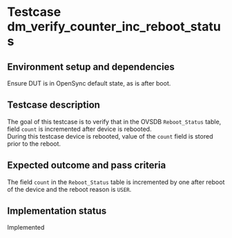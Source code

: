 # Testcase dm_verify_counter_inc_reboot_status

## Environment setup and dependencies

Ensure DUT is in OpenSync default state, as is after boot.

## Testcase description

The goal of this testcase is to verify that in the OVSDB `Reboot_Status` table,
field `count` is incremented after device is rebooted.\
During this testcase device is rebooted, value of the `count` field is
stored prior to the reboot.

## Expected outcome and pass criteria

The field `count` in the `Reboot_Status` table is incremented by one after
reboot of the device and the reboot reason is `USER`.

## Implementation status

Implemented
